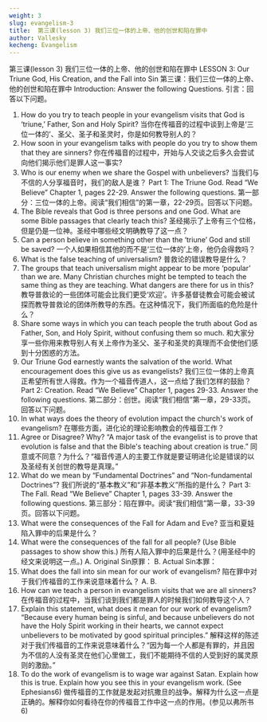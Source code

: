 ```yaml
---
weight: 3
slug: evangelism-3
title:  第三课(lesson 3) 我们三位一体的上帝、他的创世和陷在罪中
author: Vallesky
kecheng: Evangelism
---
```


第三课(lesson 3) 我们三位一体的上帝、他的创世和陷在罪中
LESSON 3: Our Triune God, His Creation, and the Fall into Sin
第三课：我们三位一体的上帝、他的创世和陷在罪中
Introduction: Answer the following Questions.
引言：回答以下问题。
1. How do you try to teach people in your evangelism visits that God is ‘triune,’ Father, Son and Holy Spirit?
当你在传福音的过程中谈到上帝是‘三位一体的’、圣父、圣子和圣灵时，你是如何教导别人的？
2. How soon in your evangelism talks with people do you try to show them that they are sinners?
你在传福音的过程中，开始与人交谈之后多久会尝试向他们揭示他们是罪人这一事实?
3. Who is our enemy when we share the Gospel with unbelievers?
当我们与不信的人分享福音时，我们的敌人是谁？
Part 1: The Triune God. Read “We Believe” Chapter 1, pages 22-29. Answer the following questions.
第一部分：三位一体的上帝。阅读“我们相信”的第一章，22-29页。回答以下问题。
1. The Bible reveals that God is three persons and one God. What are some Bible passages that clearly teach this?
圣经揭示了上帝有三个位格，但是仍是一位神。圣经中哪些经文明确教导了这一点？
2. Can a person believe in something other than the ‘triune’ God and still be saved?
一个人如果相信其他的而不是‘三位一体的’上帝，他仍会得救吗？
3. What is the false teaching of universalism?
普救论的错误教导是什么？
4. The groups that teach universalism might appear to be more ‘popular’ than we are. Many Christian churches might be tempted to teach the same thing as they are teaching. What dangers are there for us in this?
教导普救论的一些团体可能会比我们更受‘欢迎’。许多基督徒教会可能会被试探而教导普救论的团体所教导的东西。在这种情况下，我们所面临的危险是什么？
5. Share some ways in which you can teach people the truth about God as Father, Son, and Holy Spirit, without confusing them so much.
和大家分享一些你用来教导别人有关上帝作为圣父、圣子和圣灵的真理而不会使他们感到十分困惑的方法。
6. Our Triune God earnestly wants the salvation of the world. What encouragement does this give us as evangelists?
我们三位一体的上帝真正希望所有世人得救。作为一个福音传道人，这一点给了我们怎样的鼓励？
Part 2: Creation. Read “We Believe” Chapter 1, pages 29-33. Answer the following questions.
第二部分：创世。阅读“我们相信”第一章，29-33页。回答以下问题。
1. In what ways does the theory of evolution impact the church's work of evangelism?
在哪些方面，进化论的理论影响教会的传福音工作？
2. Agree or Disagree? Why? “A major task of the evangelist is to prove that evolution is false and that the Bible's teaching about creation is true.”
同意或不同意？为什么？“福音传道人的主要工作就是要证明进化论是错误的以及圣经有关创世的教导是真理。”
3. What do we mean by “Fundamental Doctrines” and “Non-fundamental Doctrines”?
我们所说的“基本教义”和“非基本教义”所指的是什么？
Part 3: The Fall. Read “We Believe” Chapter 1, pages 33-39. Answer the following questions.
第三部分：陷在罪中。阅读“我们相信”第一章，33-39页。回答以下问题。
1. What were the consequences of the Fall for Adam and Eve?
亚当和夏娃陷入罪中的后果是什么？
2. What were the consequences of the fall for all people? (Use Bible passages to show show this.)
所有人陷入罪中的后果是什么？(用圣经中的经文来说明这一点。)
A. Original Sin原罪：
B. Actual Sin本罪：
3. What does the fall into sin mean for our work of evangelism?
陷在罪中对于我们传福音的工作来说意味着什么？
A.
B.
4. How can we teach a person in evangelism visits that we are all sinners?
在传福音的过程中，当我们谈到我们都是罪人的时候我们如何教导这个人？
5. Explain this statement, what does it mean for our work of evangelism? “Because every human being is sinful, and because unbelievers do not have the Holy Spirit working in their hearts, we cannot expect unbelievers to be motivated by good spiritual principles.”
解释这样的陈述对于我们传福音的工作来说意味着什么？“因为每一个人都是有罪的，并且因为不信的人没有圣灵在他们心里做工，我们不能期待不信的人受到好的属灵原则的激励。”
6. To do the work of evangelism is to wage war against Satan. Explain how this is true. Explain how you see this in your evangelism work. (See Ephesians6)
做传福音的工作就是发起对抗撒旦的战争。解释为什么这一点是正确的。解释你如何看待在你的传福音工作中这一点的作用。(参见以弗所书6)
